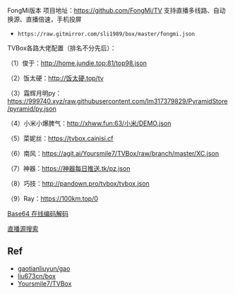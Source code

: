 FongMi版本 项目地址：https://github.com/FongMi/TV 支持直播多线路、自动换源、直播倍速，手机投屏

- `https://raw.gitmirror.com/sli1989/box/master/fongmi.json`  

TVBox各路大佬配置（排名不分先后）：

（1）俊于：http://home.jundie.top:81/top98.json

（2）饭太硬：http://饭太硬.top/tv

（3）霜辉月明py：https://999740.xyz/raw.githubusercontent.com/lm317379829/PyramidStore/pyramid/py.json

（4）小米小爆脾气：http://xhww.fun:63/小米/DEMO.json

（5）菜妮丝：https://tvbox.cainisi.cf

（6）南风：https://agit.ai/Yoursmile7/TVBox/raw/branch/master/XC.json

（7）神器：https://神器每日推送.tk/pz.json

（8）巧技：http://pandown.pro/tvbox/tvbox.json

（9）Ray：https://100km.top/0

[Base64 在线编码解码](https://base64.us/)

[直播源搜索](https://foodieguide.com/iptvsearch/) 

## Ref

- [gaotianliuyun/gao](https://github.com/gaotianliuyun/gao)
- [liu673cn/box](https://github.com/liu673cn/box)
- [Yoursmile7/TVBox](https://agit.ai/Yoursmile7/TVBox/src/branch/master/live.txt)
